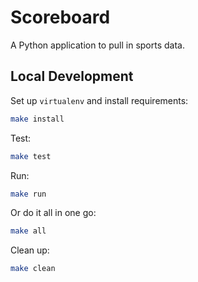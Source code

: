 # Scoreboard
A Python application to pull in sports data.

## Local Development
Set up `virtualenv` and install requirements:
```bash
make install
```

Test:
```bash
make test
```

Run:
```bash
make run
```

Or do it all in one go:
```bash
make all
```

Clean up:
```bash
make clean
```